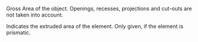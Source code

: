 Gross Area of the object. Openings, recesses, projections and cut-outs are not taken into account.


<!-- comment -->


Indicates the extruded area of the element. Only given, if the element is prismatic.


